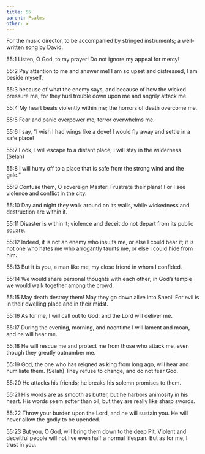 ```yaml
---
title: 55
parent: Psalms
other: x
---
```



For the music director, to be accompanied by stringed instruments; a well-written song by David.


<a name="55:1">55:1</a> Listen, O God, to my prayer!
Do not ignore my appeal for mercy!

<a name="55:2">55:2</a> Pay attention to me and answer me!
I am so upset and distressed, I am beside myself,

<a name="55:3">55:3</a> because of what the enemy says,
and because of how the wicked pressure me,
for they hurl trouble down upon me
and angrily attack me.

<a name="55:4">55:4</a> My heart beats violently within me;
the horrors of death overcome me.

<a name="55:5">55:5</a> Fear and panic overpower me;
terror overwhelms me.

<a name="55:6">55:6</a> I say, “I wish I had wings like a dove!
I would fly away and settle in a safe place!

<a name="55:7">55:7</a> Look, I will escape to a distant place;
I will stay in the wilderness. (Selah)

<a name="55:8">55:8</a> I will hurry off to a place that is safe
from the strong wind and the gale.”

<a name="55:9">55:9</a> Confuse them, O sovereign Master!
Frustrate their plans!
For I see violence and conflict in the city.

<a name="55:10">55:10</a> Day and night they walk around on its walls,
while wickedness and destruction are within it.

<a name="55:11">55:11</a> Disaster is within it;
violence and deceit do not depart from its public square.

<a name="55:12">55:12</a> Indeed, it is not an enemy who insults me,
or else I could bear it;
it is not one who hates me who arrogantly taunts me,
or else I could hide from him.

<a name="55:13">55:13</a> But it is you, a man like me,
my close friend in whom I confided.

<a name="55:14">55:14</a> We would share personal thoughts with each other;
in God’s temple we would walk together among the crowd.

<a name="55:15">55:15</a> May death destroy them!
May they go down alive into Sheol!
For evil is in their dwelling place and in their midst.

<a name="55:16">55:16</a> As for me, I will call out to God,
and the Lord will deliver me.

<a name="55:17">55:17</a> During the evening, morning, and noontime
I will lament and moan,
and he will hear me.

<a name="55:18">55:18</a> He will rescue me and protect me from those who attack me,
even though they greatly outnumber me.

<a name="55:19">55:19</a> God, the one who has reigned as king from long ago,
will hear and humiliate them. (Selah)
They refuse to change,
and do not fear God.

<a name="55:20">55:20</a> He attacks his friends;
he breaks his solemn promises to them.

<a name="55:21">55:21</a> His words are as smooth as butter,
but he harbors animosity in his heart.
His words seem softer than oil,
but they are really like sharp swords.

<a name="55:22">55:22</a> Throw your burden upon the Lord,
and he will sustain you.
He will never allow the godly to be upended.

<a name="55:23">55:23</a> But you, O God, will bring them down to the deep Pit.
Violent and deceitful people will not live even half a normal lifespan.
But as for me, I trust in you.